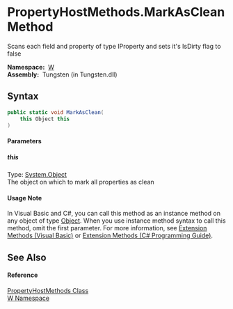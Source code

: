 PropertyHostMethods.MarkAsClean Method
======================================
   
Scans each field and property of type IProperty and sets it's IsDirty flag to false


  **Namespace:**  [W][1]  
  **Assembly:**  Tungsten (in Tungsten.dll)

Syntax
------

```csharp
public static void MarkAsClean(
	this Object this
)
```

#### Parameters

##### *this*
Type: [System.Object][2]  
The object on which to mark all properties as clean

#### Usage Note
In Visual Basic and C#, you can call this method as an instance method on any object of type [Object][2]. When you use instance method syntax to call this method, omit the first parameter. For more information, see [Extension Methods (Visual Basic)][3] or [Extension Methods (C# Programming Guide)][4].

See Also
--------

#### Reference
[PropertyHostMethods Class][5]  
[W Namespace][1]  

[1]: ../README.md
[2]: http://msdn.microsoft.com/en-us/library/e5kfa45b
[3]: http://msdn.microsoft.com/en-us/library/bb384936.aspx
[4]: http://msdn.microsoft.com/en-us/library/bb383977.aspx
[5]: README.md
